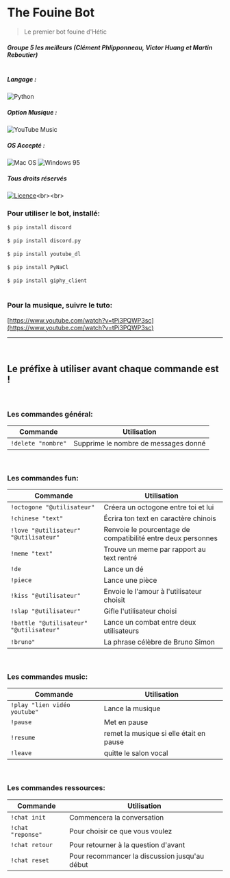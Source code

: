 # The Fouine Bot
> Le premier bot fouine d'Hétic

 ##### *Groupe 5 les meilleurs (Clément Phlipponneau, Victor Huang et Martin Reboutier)*<br><br>

##### Langage :

![Python](https://img.shields.io/badge/python-3670A0?style=for-the-badge&logo=python&logoColor=ffdd54)

##### Option Musique :

![YouTube Music](https://img.shields.io/badge/YouTube_Music-FF0000?style=for-the-badge&logo=youtube-music&logoColor=white)

##### OS Accepté :

![Mac OS](https://img.shields.io/badge/mac%20os-000000?style=for-the-badge&logo=macos&logoColor=F0F0F0)
![Windows 95](https://img.shields.io/badge/Windows%2095-008484?style=for-the-badge&logo=windows95&logoColor=white)

##### Tous droits réservés

[![Licence](https://img.shields.io/github/license/Ileriayo/markdown-badges?style=for-the-badge)](https://www.wto.org/french/tratop_f/trips_f/intel1_f.htm#:~:text=Les%20droits%20de%20propri%C3%A9t%C3%A9%20intellectuelle,cr%C3%A9ation%20pendant%20une%20certaine%20p%C3%A9riode.)<br><br>

### Pour utiliser le bot, installé:

`$ pip install discord`<br><br>
`$ pip install discord.py`<br><br>
`$ pip install youtube_dl`<br><br>
`$ pip install PyNaCl`<br><br>
`$ pip install giphy_client`<br><br>

### Pour la musique, suivre le tuto:

[https://www.youtube.com/watch?v=tPi3PQWP3sc](https://www.youtube.com/watch?v=tPi3PQWP3sc)

---
<br>

## Le préfixe à utiliser avant chaque commande est !
<br>

### Les commandes général:

| Commande | Utilisation |
| ----------- | ----------- |
| `!delete "nombre"`  | Supprime le nombre de messages donné |

<br>

### Les commandes fun:

| Commande | Utilisation |
| ----------- | ----------- |
| `!octogone "@utilisateur"`  | Créera un octogone entre toi et lui |
| `!chinese "text"`  | Écrira ton text en caractère chinois |
| `!love "@utilisateur" "@utilisateur"`  | Renvoie le pourcentage de compatibilité entre deux personnes |
| `!meme "text"`  | Trouve un meme par rapport au text rentré |
| `!de`  | Lance un dé |
| `!piece`  | Lance une pièce |
| `!kiss "@utilisateur"`  | Envoie le l'amour à l'utilisateur choisit |
| `!slap "@utilisateur"`  | Gifle l'utilisateur choisi |
| `!battle "@utilisateur" "@utilisateur"`  | Lance un combat entre deux utilisateurs |
| `!bruno"`  | La phrase célèbre de Bruno Simon |

<br>

### Les commandes music:

| Commande | Utilisation |
| ----------- | ----------- |
| `!play "lien vidéo youtube"`  | Lance la musique |
| `!pause`  | Met en pause |
| `!resume`  | remet la musique si elle était en pause |
| ``!leave``  | quitte le salon vocal |

<br>

### Les commandes ressources:

| Commande | Utilisation |
| ----------- | ----------- |
| `!chat init`  | Commencera la conversation |
| `!chat "reponse"`  | Pour choisir ce que vous voulez |
| `!chat retour`  | Pour retourner à la question d'avant |
| `!chat reset`  | Pour recommancer la discussion jusqu'au début |